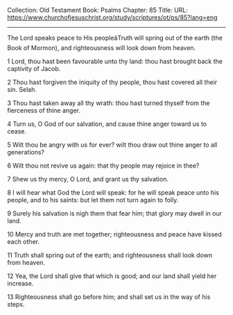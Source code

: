 Collection: Old Testament
Book: Psalms
Chapter: 85
Title: 
URL: https://www.churchofjesuschrist.org/study/scriptures/ot/ps/85?lang=eng

---

The Lord speaks peace to His peopleâTruth will spring out of the earth (the Book of Mormon), and righteousness will look down from heaven.

1 Lord, thou hast been favourable unto thy land: thou hast brought back the captivity of Jacob.

2 Thou hast forgiven the iniquity of thy people, thou hast covered all their sin. Selah.

3 Thou hast taken away all thy wrath: thou hast turned thyself from the fierceness of thine anger.

4 Turn us, O God of our salvation, and cause thine anger toward us to cease.

5 Wilt thou be angry with us for ever? wilt thou draw out thine anger to all generations?

6 Wilt thou not revive us again: that thy people may rejoice in thee?

7 Shew us thy mercy, O Lord, and grant us thy salvation.

8 I will hear what God the Lord will speak: for he will speak peace unto his people, and to his saints: but let them not turn again to folly.

9 Surely his salvation is nigh them that fear him; that glory may dwell in our land.

10 Mercy and truth are met together; righteousness and peace have kissed each other.

11 Truth shall spring out of the earth; and righteousness shall look down from heaven.

12 Yea, the Lord shall give that which is good; and our land shall yield her increase.

13 Righteousness shall go before him; and shall set us in the way of his steps.
